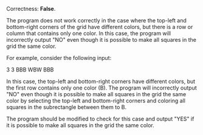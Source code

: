 Correctness: **False**.

The program does not work correctly in the case where the top-left and bottom-right corners of the grid have different colors, but there is a row or column that contains only one color. In this case, the program will incorrectly output "NO" even though it is possible to make all squares in the grid the same color.

For example, consider the following input:

3 3
BBB
WBW
BBB

In this case, the top-left and bottom-right corners have different colors, but the first row contains only one color (B). The program will incorrectly output "NO" even though it is possible to make all squares in the grid the same color by selecting the top-left and bottom-right corners and coloring all squares in the subrectangle between them to B.

The program should be modified to check for this case and output "YES" if it is possible to make all squares in the grid the same color.